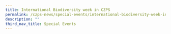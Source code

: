 ```yaml
---
title: International Biodiversity week in CZPS
permalink: /czps-news/special-events/international-biodiversity-week-in-czps/
description: ""
third_nav_title: Special Events
---
```

